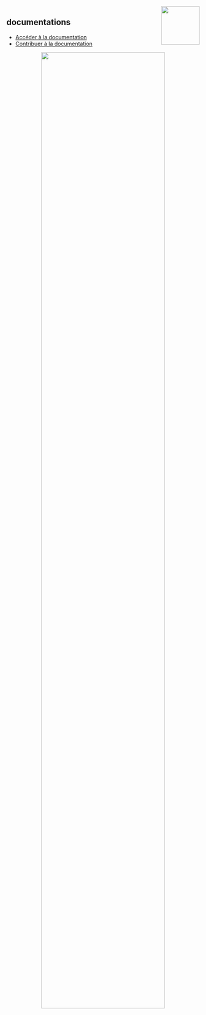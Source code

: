 <img align="right" src="https://www.jeedom.com/site/logo.png" width="100">

## documentations

- [Accéder à la documentation](https://doc.jeedom.com)
- [Contribuer à la documentation](https://doc.jeedom.com/fr_FR/contribute/doc)

<p align="center">
<img src="https://doc.jeedom.com/img/img_home.png" width="80%">
</p>
